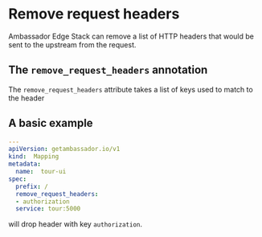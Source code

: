 # Remove request headers

Ambassador Edge Stack can remove a list of HTTP headers that would be sent to the upstream from the request.

## The `remove_request_headers` annotation

The `remove_request_headers` attribute takes a list of keys used to match to the header

## A basic example

```yaml
---
apiVersion: getambassador.io/v1
kind:  Mapping
metadata:
  name:  tour-ui
spec:
  prefix: /
  remove_request_headers:
  - authorization
  service: tour:5000
```

will drop header with key `authorization`.
